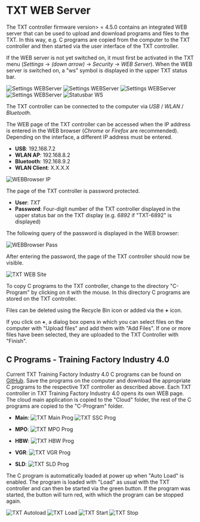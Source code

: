 # TXT WEB Server
The TXT controller firmware version> = 4.5.0 contains an integrated WEB server that can be used to upload and download programs and files to the TXT. In this way, e.g. C programs are copied from the computer to the TXT controller and then started via the user interface of the TXT controller.

If the WEB server is not yet switched on, it must first be activated in the TXT menu (*Settings* -> *(down arrow)* -> *Security* -> *WEB Server*). When the WEB server is switched on, a "ws" symbol is displayed in the upper TXT status bar.

![Settings WEBServer](Settings_WEBServer0.png) ![Settings WEBServer](Settings_WEBServer1.png) ![Settings WEBServer](Settings_WEBServer2.png) ![Settings WEBServer](Settings_WEBServer_Off.png) ![Statusbar WS](Settings_WEBServer_On.png)

The TXT controller can be connected to the computer via *USB* / *WLAN* / *Bluetooth*.

The WEB page of the TXT controller can be accessed when the IP address is entered in the WEB browser (*Chrome* or *Firefox* are recommended). Depending on the interface, a different IP address must be entered.

* **USB**: 192.168.7.2
* **WLAN AP**: 192.168.8.2
* **Bluetooth**: 192.168.9.2
* **WLAN Client**: X.X.X.X

![WEBBrowser IP](WEBBrowser_IP.png)

The page of the TXT controller is password protected.

* **User**: *TXT*
* **Password**: Four-digit number of the TXT controller displayed in the upper status bar on the TXT display (e.g. *6892* if "TXT-6892" is displayed)

The following query of the password is displayed in the WEB browser:

![WEBBrowser Pass](WEBBrowser_Pass.png)

After entering the password, the page of the TXT controller should now be visible.

![TXT WEB Site](TXT_WEB_Site.png)

To copy C programs to the TXT controller, change to the directory "C-Program" by clicking on it with the mouse. In this directory C programs are stored on the TXT controller.

Files can be deleted using the Recycle Bin icon or added via the **+** icon.

If you click on **+**, a dialog box opens in which you can select files on the computer with "Upload files" and add them with "Add Files". If one or more files have been selected, they are uploaded to the TXT Controller with "Finish".

## C Programs - Training Factory Industry 4.0
Current TXT Training Factory Industry 4.0 C programs can be found on [GitHub](https://github.com/fischertechnik/txt_training_factory/tree/master/bin). Save the programs on the computer and download the appropriate C programs to the respective TXT controller as described above. Each TXT controller in TXT Training Factory Industry 4.0 opens its own WEB page. The cloud main application is copied to the "Cloud" folder, the rest of the C programs are copied to the "C-Program" folder.

* **Main**:
![TXT Main Prog](TXT_Main_Prog.png) ![TXT SSC Prog](TXT_SSC_Prog.png)

* **MPO**:
![TXT MPO Prog](TXT_MPO_Prog.png)

* **HBW**:
![TXT HBW Prog](TXT_HBW_Prog.png)

* **VGR**:
![TXT VGR Prog](TXT_VGR_Prog.png)

* **SLD**:
![TXT SLD Prog](TXT_SLD_Prog.png)

The C program is automatically loaded at power up when "Auto Load" is enabled. The program is loaded with "Load" as usual with the TXT controller and can then be started via the green button. If the program was started, the button will turn red, with which the program can be stopped again.

![TXT Autoload](TXT_Autoload.png) ![TXT Load](TXT_Load.png)
![TXT Start](TXT_Start.png) ![TXT Stop](TXT_Stop.png)
